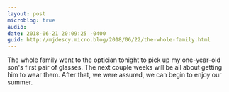 ```yaml
---
layout: post
microblog: true
audio: 
date: 2018-06-21 20:09:25 -0400
guid: http://mjdescy.micro.blog/2018/06/22/the-whole-family.html
---
```

The whole family went to the optician tonight to pick up my one-year-old son's first pair of glasses. The next couple weeks will be all about getting him to wear them. After that, we were assured, we can begin to enjoy our summer.
